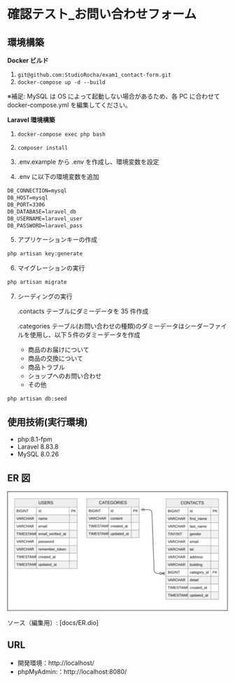# 確認テスト\_お問い合わせフォーム

## 環境構築

**Docker ビルド**

1. `git@github.com:StudioRocha/exam1_contact-form.git`
2. `docker-compose up -d --build`

※補足: MySQL は OS によって起動しない場合があるため、各 PC に合わせて docker-compose.yml を編集してください。

**Laravel 環境構築**

1. `docker-compose exec php bash`
2. `composer install`

3. .env.example から .env を作成し、環境変数を設定
4. .env に以下の環境変数を追加

```text
DB_CONNECTION=mysql
DB_HOST=mysql
DB_PORT=3306
DB_DATABASE=laravel_db
DB_USERNAME=laravel_user
DB_PASSWORD=laravel_pass
```

5. アプリケーションキーの作成

```bash
php artisan key:generate
```

6. マイグレーションの実行

```bash
php artisan migrate
```

7. シーディングの実行

   .contacts テーブルにダミーデータを 35 件作成
   
   .categories テーブル(お問い合わせの種類)のダミーデータはシーダーファイルを使用し、以下５件のダミーデータを作成

   -   商品のお届けについて
   -   商品の交換について
   -   商品トラブル
   -   ショップへのお問い合わせ
   -   その他

```bash
php artisan db:seed
```

## 使用技術(実行環境)

-   php:8.1-fpm
-   Laravel 8.83.8
-   MySQL 8.0.26

## ER 図

<img src="docs/images/ER.svg" width="640" alt="ER図">

ソース（編集用）: [docs/ER.dio]

## URL

-   開発環境：http://localhost/
-   phpMyAdmin:：http://localhost:8080/
